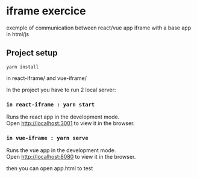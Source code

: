 # iframe exercice

exemple of communication between react/vue app iframe with a base app in html/js

## Project setup

```
yarn install
```

in react-iframe/ and vue-iframe/

In the project you have to run 2 local server:

### `in react-iframe : yarn start`

Runs the react app in the development mode.<br />
Open [http://localhost:3001](http://localhost:3001) to view it in the browser.

### `in vue-iframe : yarn serve`

Runs the vue app in the development mode.<br />
Open [http://localhost:8080](http://localhost:8080) to view it in the browser.

then you can open app.html to test
